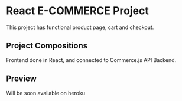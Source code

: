 # React E-COMMERCE Project

This project has functional product page, cart and checkout.

## Project Compositions

Frontend done in React, and connected to Commerce.js API Backend.

## Preview

Will be soon available on heroku